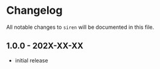 # Changelog

All notable changes to `siren` will be documented in this file.

## 1.0.0 - 202X-XX-XX

- initial release
